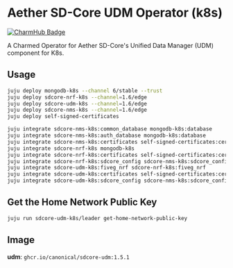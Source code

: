 # Aether SD-Core UDM Operator (k8s)
[![CharmHub Badge](https://charmhub.io/sdcore-udm-k8s/badge.svg)](https://charmhub.io/sdcore-udm-k8s)

A Charmed Operator for Aether SD-Core's Unified Data Manager (UDM) component for K8s.

## Usage

```bash
juju deploy mongodb-k8s --channel 6/stable --trust
juju deploy sdcore-nrf-k8s --channel=1.6/edge
juju deploy sdcore-udm-k8s --channel=1.6/edge
juju deploy sdcore-nms-k8s --channel=1.6/edge
juju deploy self-signed-certificates

juju integrate sdcore-nms-k8s:common_database mongodb-k8s:database
juju integrate sdcore-nms-k8s:auth_database mongodb-k8s:database
juju integrate sdcore-nms-k8s:certificates self-signed-certificates:certificates
juju integrate sdcore-nrf-k8s mongodb-k8s
juju integrate sdcore-nrf-k8s:certificates self-signed-certificates:certificates
juju integrate sdcore-nrf-k8s:sdcore_config sdcore-nms-k8s:sdcore_config
juju integrate sdcore-udm-k8s:fiveg_nrf sdcore-nrf-k8s:fiveg_nrf
juju integrate sdcore-udm-k8s:certificates self-signed-certificates:certificates
juju integrate sdcore-udm-k8s:sdcore_config sdcore-nms-k8s:sdcore_config
```

## Get the Home Network Public Key
```bash
juju run sdcore-udm-k8s/leader get-home-network-public-key
```

## Image

**udm**: `ghcr.io/canonical/sdcore-udm:1.5.1`

